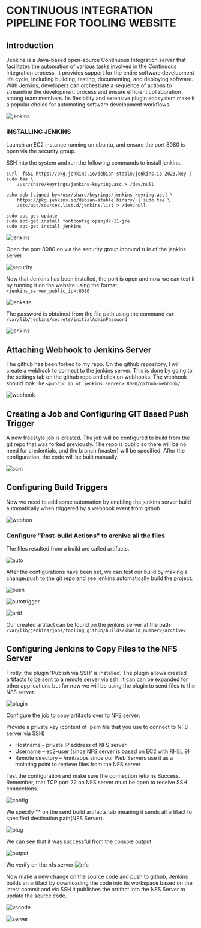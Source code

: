 # CONTINUOUS INTEGRATION PIPELINE FOR TOOLING WEBSITE

## Introduction
Jenkins is a Java-based open-source Continuous Integration server that facilitates the automation of various tasks involved in the Continuous Integration process. It provides support for the entire software development life cycle, including building, testing, documenting, and deploying software. With Jenkins, developers can orchestrate a sequence of actions to streamline the development process and ensure efficient collaboration among team members. Its flexibility and extensive plugin ecosystem make it a popular choice for automating software development workflows.

![jenkins](./images/jenkinspipe.PNG)




### INSTALLING JENKINS

Launch an EC2 instance running on ubuntu, and ensure the port 8080 is open via the security group.

SSH into the system and run the following commands to install jenkins.

```
curl -fsSL https://pkg.jenkins.io/debian-stable/jenkins.io-2023.key | sudo tee \
    /usr/share/keyrings/jenkins-keyring.asc > /dev/null

echo deb [signed-by=/usr/share/keyrings/jenkins-keyring.asc] \
    https://pkg.jenkins.io/debian-stable binary/ | sudo tee \
    /etc/apt/sources.list.d/jenkins.list > /dev/null

sudo apt-get update
sudo apt-get install fontconfig openjdk-11-jre
sudo apt-get install jenkins

```
![jenkins](./images/jenkinsinstall.PNG)

Open the port 8080 on via the security group inbound rule of the jenkins server

![security](./images/jenkinsport.PNG)

Now that Jenkins has been installed, the port is open and now we can test it by running it on the website using the format `<jenkins_server_public_ip>:8080`

![jenksite](./images/jenkinssite.PNG)

The password is obtained from the file path using the command `cat /var/lib/jenkins/secrets/initialAdminPassword`

![jenkins](./images/jenkinsloaded.PNG)

## Attaching Webhook to Jenkins Server

The github has been forked to my repo. On the github repository, I will create a webhook to connect to the jenkins server. This is done by going to the settings tab on the github repo and click on webhooks. The webhook should look like `<public_ip_of_jenkins_server>:8080/github-webhook/`

![webhook](./images/webhookconfig1.PNG)

## Creating a Job and Configuring GIT Based Push Trigger

A new freestyle job is created. The job will be configured to build from the git repo that was forked previously. The repo is public so there will be no need for credentials, and the branch (master) will be specified. After the configuration, the code will be built manually.

![scm](./images/scmjenkinsintegration.PNG)



## Configuring Build Triggers
Now we need to add some automation by enabling the jenkins server build automatically when triggered by a webhook event from github. 

![webhoo](./images/buildtriggers.PNG)

### Configure "Post-build Actions" to archive all the files 
The files resulted from a build are called artifacts.

![auto](./images/post-buildactions.PNG)

After the configurations have been set, we can test our build by making a change/push to the git repo and see jenkins automatically build the project. 

![push](./images/gitpush.PNG)

![autotrigger](./images/autotrigger.PNG)

![artif](./images/artifact.PNG)

Our created artifact can be found on the jenkins server at the path `/var/lib/jenkins/jobs/tooling_github/builds/<build_number>/archive/`

## Configuring Jenkins to Copy Files to the NFS Server

Firstly, the plugin 'Publish via SSH' is installed. The plugin allows created artifacts to be sent to a remote server via ssh. It can can be expanded for other applications but for now we will be using the plugin to send files to the NFS server. 

![plugin](./images/publishoversshplugin.PNG)

Configure the job to copy artifacts over to NFS server.

Provide a private key (content of .pem file that you use to connect to NFS server via SSH)

* Hostname – private IP address of NFS server
* Username – ec2-user (since NFS server is based on EC2 with RHEL 9)
* Remote directory – /mnt/apps since our Web Servers use it as a mointing point to retrieve files from the NFS server

Test the configuration and make sure the connection returns Success. Remember, that TCP port 22 on NFS server must be open to receive SSH connections.


![config](./images/configuresshnfs.PNG)

We specify ** on the send build artifacts tab meaning it sends all artifact to specified destination path(NFS Server).

![plug](./images/posshconfig.PNG)

We can see that it was successful from the console output

![output](./images/nfspublish.PNG)

We verify on the nfs server
![nfs](./images/nfsserver.PNG)

Now make a new change on the source code and push to github, Jenkins builds an artifact by downloading the code into its workspace based on the latest commit and via SSH it publishes the artifact into the NFS Server to update the source code.

![vscode](./images/vscodechanges.PNG)

![server](./images/changesmade.PNG)